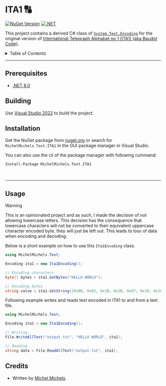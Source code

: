 <!-- omit in toc -->
# ITA1 🔠

[![NuGet Version](https://img.shields.io/nuget/v/MichelMichels.Text.ITA1)](https://www.nuget.org/packages/MichelMichels.Text.ITA1)
[![.NET](https://github.com/MichelMichels/ITA1/actions/workflows/dotnet.yml/badge.svg)](https://github.com/MichelMichels/ITA1/actions/workflows/dotnet.yml)

This project contains a derived C# class of [`System.Text.Encoding`](https://learn.microsoft.com/en-us/dotnet/api/system.text.encoding) for the original version of [International Telegraph Alphabet no 1 (ITA1) (aka Baudot Code)](https://en.wikipedia.org/wiki/Baudot_code).

<details>

<summary>Table of Contents</summary>

- [Prerequisites](#prerequisites)
- [Building](#building)
- [Installation](#installation)
- [Usage](#usage)
- [Credits](#credits)


</details>

---

## Prerequisites
- [.NET 8.0](https://dotnet.microsoft.com/en-us/download/dotnet/8.0)

## Building

Use [Visual Studio 2022](https://visualstudio.microsoft.com/vs/) to build the project. 

## Installation

Get the NuGet package from [nuget.org](https://www.nuget.org/) or search for `MichelMichels.Text.ITA1` in the GUI package manager in Visual Studio.

You can also use the cli of the package manager with following command:

```cli
Install-Package MichelMichels.Text.ITA1
```
<br />
<hr>

## Usage

> [!WARNING]
> This is an opinionated project and as such, I made the decision of not allowing lowercase letters. This decision 
> has the consequence that lowercase characters will not be converted to their equivalent uppercase character encoded 
> byte, they will just be left out. This leads to loss of data when encoding and decoding.


Below is a short example on how to use this `Ita1Encoding` class.

```csharp
using MichelMichels.Text;

Encoding ita1 = new Ita1Encoding();

// Encoding characters
byte[] bytes = ita1.GetBytes("HELLO WORLD");

// Decoding bytes
string value = ita1.GetString([0x0B, 0x02, 0x1B, 0x1B, 0x07, 0x10, 0x16, 0x07, 0x1C, 0x1B, 0x0F]);
```

Following example writes and reads text encoded in ITA1 to and from a text file.
```csharp
using MichelMichels.Text;

Encoding ita1 = new Ita1Encoding();

// Writing
File.WriteAllText("output.txt", "HELLO WORLD", ita1);

// Reading
string data = File.ReadAllText("output.txt", ita1);
```

## Credits

- Written by [Michel Michels](https://github.com/MichelMichels).